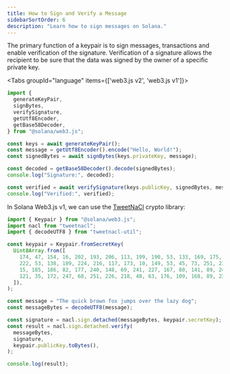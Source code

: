 ```yaml
---
title: How to Sign and Verify a Message
sidebarSortOrder: 6
description: "Learn how to sign messages on Solana."
---
```


The primary function of a keypair is to sign messages, transactions and enable
verification of the signature. Verification of a signature allows the recipient
to be sure that the data was signed by the owner of a specific private key.

<Tabs groupId="language" items={['web3.js v2', 'web3.js v1']}> <Tab value="web3.js v2">

```typescript
import {
  generateKeyPair,
  signBytes,
  verifySignature,
  getUtf8Encoder,
  getBase58Decoder,
} from "@solana/web3.js";

const keys = await generateKeyPair();
const message = getUtf8Encoder().encode("Hello, World!");
const signedBytes = await signBytes(keys.privateKey, message);

const decoded = getBase58Decoder().decode(signedBytes);
console.log("Signature:", decoded);

const verified = await verifySignature(keys.publicKey, signedBytes, message);
console.log("Verified:", verified);
```

</Tab>

<Tab value="web3.js v1">

In Solana Web3.js v1, we can use the
[TweetNaCl](https://www.npmjs.com/package/tweetnacl) crypto library:

```typescript
import { Keypair } from "@solana/web3.js";
import nacl from "tweetnacl";
import { decodeUTF8 } from "tweetnacl-util";

const keypair = Keypair.fromSecretKey(
  Uint8Array.from([
    174, 47, 154, 16, 202, 193, 206, 113, 199, 190, 53, 133, 169, 175, 31, 56,
    222, 53, 138, 189, 224, 216, 117, 173, 10, 149, 53, 45, 73, 251, 237, 246,
    15, 185, 186, 82, 177, 240, 148, 69, 241, 227, 167, 80, 141, 89, 240, 121,
    121, 35, 172, 247, 68, 251, 226, 218, 48, 63, 176, 109, 168, 89, 238, 135,
  ]),
);

const message = "The quick brown fox jumps over the lazy dog";
const messageBytes = decodeUTF8(message);

const signature = nacl.sign.detached(messageBytes, keypair.secretKey);
const result = nacl.sign.detached.verify(
  messageBytes,
  signature,
  keypair.publicKey.toBytes(),
);

console.log(result);
```

</Tab>
</Tabs>
